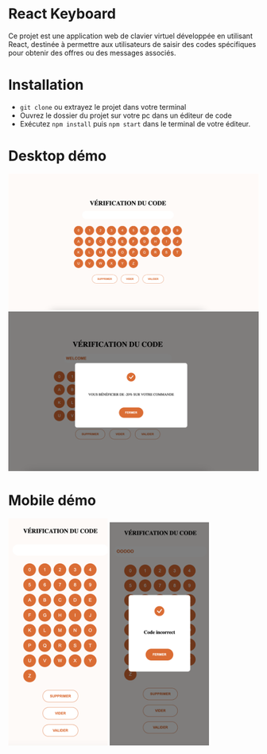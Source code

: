# React Keyboard

Ce projet est une application web de clavier virtuel développée en utilisant React, destinée à permettre aux utilisateurs de saisir des codes spécifiques pour obtenir des offres ou des messages associés.

# Installation

- `git clone` ou extrayez le projet dans votre terminal
- Ouvrez le dossier du projet sur votre pc dans un éditeur de code
- Exécutez `npm install` puis `npm start` dans le terminal de votre éditeur.

# Desktop démo

<img width="1201" alt="image" src="./src/assets/desktop_demo.png">
<img width="1201" alt="image" src="./src/assets/desktop_corect-code.png">

# Mobile démo

<img width="200" alt="image" src="./src/assets/mobile_demo_screen1.png"> <img width="200" alt="image" src="./src/assets/mobile_incorrect-code.png">

